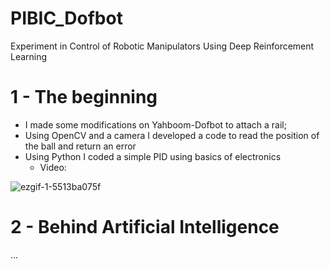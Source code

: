 # PIBIC_Dofbot
Experiment in Control of Robotic Manipulators Using Deep Reinforcement Learning

# 1 - The beginning
- I made some modifications on Yahboom-Dofbot to attach a rail;
- Using OpenCV and a camera I developed a code to read the position of the ball and return an error
- Using Python I coded a simple PID using basics of electronics
  - Video:
  
![ezgif-1-5513ba075f](https://user-images.githubusercontent.com/80589396/200386216-51cb41c0-fa53-4f66-ba6d-cb117bcfa1d8.gif)
# 2 - Behind Artificial Intelligence
...


